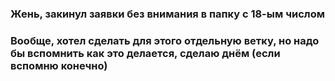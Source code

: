 ### Жень, закинул заявки без внимания в папку с 18-ым числом
### Вообще, хотел сделать для этого отдельную ветку, но надо бы вспомнить как это делается, сделаю днём (если вспомню конечно)
